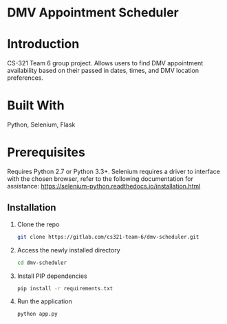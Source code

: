 # DMV Appointment Scheduler

# Introduction
CS-321 Team 6 group project. Allows users to find DMV appointment availability based on their passed in dates, times, and DMV location preferences.

# Built With
Python, Selenium, Flask

# Prerequisites
Requires Python 2.7 or Python 3.3+. Selenium requires a driver to interface with the chosen browser, refer to the following documentation for assistance: https://selenium-python.readthedocs.io/installation.html

## Installation
1. Clone the repo
   ```sh
   git clone https://gitlab.com/cs321-team-6/dmv-scheduler.git
   ```
2. Access the newly installed directory
   ```sh
   cd dmv-scheduler
   ```
2. Install PIP dependencies
   ```sh
   pip install -r requirements.txt
   ```
3. Run the application
   ```sh
   python app.py
   ```
